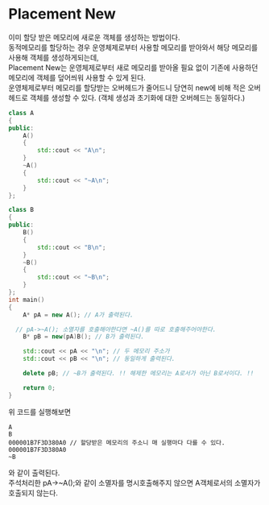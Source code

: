 # Placement New

이미 할당 받은 메모리에 새로운 객체를 생성하는 방법이다. <br/>
동적메모리를 할당하는 경우 운영체제로부터 사용할 메모리를 받아와서 해당 메모리를 사용해 객체를 생성하게되는데, <br/>
Placement New는 운영체제로부터 새로 메모리를 받아올 필요 없이 기존에 사용하던 메모리에 객체를 덮어씌워 사용할 수 있게 된다. <br/>
운영체제로부터 메모리를 할당받는 오버헤드가 줄어드니 당연히 new에 비해 적은 오버헤드로 객체를 생성할 수 있다. (객체 생성과 초기화에 대한 오버헤드는 동일하다.)

```cpp
class A
{
public:
	A()
	{
		std::cout << "A\n";
	}
	~A()
	{
		std::cout << "~A\n";
	}
};

class B
{
public:
	B()
	{
		std::cout << "B\n";
	}
	~B()
	{
		std::cout << "~B\n";
	}
};
int main()
{
	A* pA = new A(); // A가 출력된다.

  // pA->~A(); 소멸자를 호출해야한다면 ~A()를 따로 호출해주어야한다.
	B* pB = new(pA)B(); // B가 출력된다.

	std::cout << pA << "\n"; // 두 메모리 주소가
	std::cout << pB << "\n"; // 동일하게 출력된다.

	delete pB; // ~B가 출력된다. !! 해제한 메모리는 A로서가 아닌 B로서이다. !!

	return 0;
}
```

위 코드를 실행해보면
```
A
B
000001B7F3D380A0 // 할당받은 메모리의 주소니 매 실행마다 다를 수 있다.
000001B7F3D380A0
~B
```
와 같이 출력된다. <br/>
주석처리한 pA->~A();와 같이 소멸자를 명시호출해주지 않으면 A객체로서의 소멸자가 호출되지 않는다.

